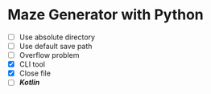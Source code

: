 # Maze Generator with Python
- [ ] Use absolute directory
- [ ] Use default save path
- [ ] Overflow problem
- [x] CLI tool
- [x] Close file
- [ ] ***Kotlin***
